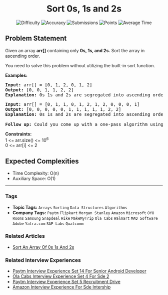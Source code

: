 <h1 align="center">Sort 0s, 1s and 2s</h1>

<p align="center">
  <img alt="Difficulty" title="Difficulty" src="https://custom-icon-badges.demolab.com/badge/Difficulty: Medium-1F222E?style=for-the-badge&logoColor=white&logo=fire"/>
  <img alt="Accuracy" title="Accuracy" src="https://custom-icon-badges.demolab.com/badge/Accuracy: 50.58%25-1F222E?style=for-the-badge&logoColor=white&logo=target"/>
  <img alt="Submissions" title="Submissions" src="https://custom-icon-badges.demolab.com/badge/Submissions: 792K+-1F222E?style=for-the-badge&logoColor=white&logo=repo"/>
  <img alt="Points" title="Points" src="https://custom-icon-badges.demolab.com/badge/Points: 4-1F222E?style=for-the-badge&logoColor=white&logo=award"/>
  <img alt="Average Time" title="Average Time" src="https://custom-icon-badges.demolab.com/badge/Average%20Time: 10m-1F222E?style=for-the-badge&logoColor=white&logo=clock"/>
</p>

## Problem Statement

Given an array <b>arr[]</b> containing only <b>0s, 1s, and 2s.</b> Sort the array in ascending order.

You need to solve this problem without utilizing the built-in sort function.

<b>Examples:</b>

<pre><b>Input: </b>arr[] = [0, 1, 2, 0, 1, 2]
<b>Output: </b>[0, 0, 1, 1, 2, 2]
<b>Explanation: </b>0s 1s and 2s are segregated into ascending order.</pre>

<pre><b>Input: </b>arr[] = [0, 1, 1, 0, 1, 2, 1, 2, 0, 0, 0, 1]
<b>Output: </b>[0, 0, 0, 0, 0, 1, 1, 1, 1, 1, 2, 2]
<b>Explanation: </b>0s 1s and 2s are segregated into ascending order.<br><br><b>Follow up:</b> Could you come up with a one-pass algorithm using only constant extra space?</pre>

<b>Constraints:</b><br>1 <= arr.size() <= 10<sup>6</sup><br>0 <= arr[i] <= 2

## Expected Complexities
- Time Complexity: O(n)
- Auxiliary Space: O(1)

<hr>

### Tags
- **Topic Tags:** `Arrays` `Sorting` `Data Structures` `Algorithms`
- **Company Tags:** `Paytm` `Flipkart` `Morgan Stanley` `Amazon` `Microsoft` `OYO Rooms` `Samsung` `Snapdeal` `Hike` `MakeMyTrip` `Ola Cabs` `Walmart` `MAQ Software` `Adobe` `Yatra.com` `SAP Labs` `Qualcomm`

### Related Articles
- [Sort An Array Of 0s 1s And 2s](https://www.geeksforgeeks.org/sort-an-array-of-0s-1s-and-2s/)

### Related Interview Experiences
- [Paytm Interview Experience Set 14 For Senior Android Developer](https://www.geeksforgeeks.org/paytm-interview-experience-set-14-for-senior-android-developer/)
- [Ola Cabs Interview Experience Set 4 For Sde 2](https://www.geeksforgeeks.org/ola-cabs-interview-experience-set-4-for-sde-2/)
- [Paytm Interview Experience Set 5 Recruitment Drive](https://www.geeksforgeeks.org/paytm-interview-experience-set-5-recruitment-drive/)
- [Amazon Interview Experience For Sde Intership](https://www.geeksforgeeks.org/amazon-interview-experience-for-sde-intership/)
